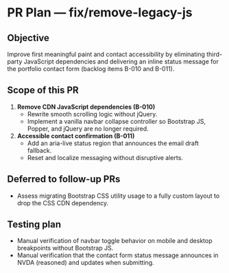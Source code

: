 # PR Plan — fix/remove-legacy-js

## Objective
Improve first meaningful paint and contact accessibility by eliminating third-party JavaScript dependencies and delivering an inline status message for the portfolio contact form (backlog items B-010 and B-011).

## Scope of this PR
1. **Remove CDN JavaScript dependencies (B-010)**
   - Rewrite smooth scrolling logic without jQuery.
   - Implement a vanilla navbar collapse controller so Bootstrap JS, Popper, and jQuery are no longer required.
2. **Accessible contact confirmation (B-011)**
   - Add an aria-live status region that announces the email draft fallback.
   - Reset and localize messaging without disruptive alerts.

## Deferred to follow-up PRs
- Assess migrating Bootstrap CSS utility usage to a fully custom layout to drop the CSS CDN dependency.

## Testing plan
- Manual verification of navbar toggle behavior on mobile and desktop breakpoints without Bootstrap JS.
- Manual verification that the contact form status message announces in NVDA (reasoned) and updates when submitting.


